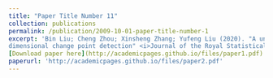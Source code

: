 ```yaml
---
title: "Paper Title Number 11"
collection: publications
permalink: /publication/2009-10-01-paper-title-number-1
excerpt: 'Bin Liu; Cheng Zhou; Xinsheng Zhang; Yufeng Liu (2020). "A unified data-adaptive framework for high
dimensional change point detection" <i>Journal of the Royal Statistical Society Series B- Statistical Methodology</i>. 82(4),933-963.'
[Download paper here](http://academicpages.github.io/files/paper1.pdf)
paperurl: 'http://academicpages.github.io/files/paper2.pdf'
---
```







